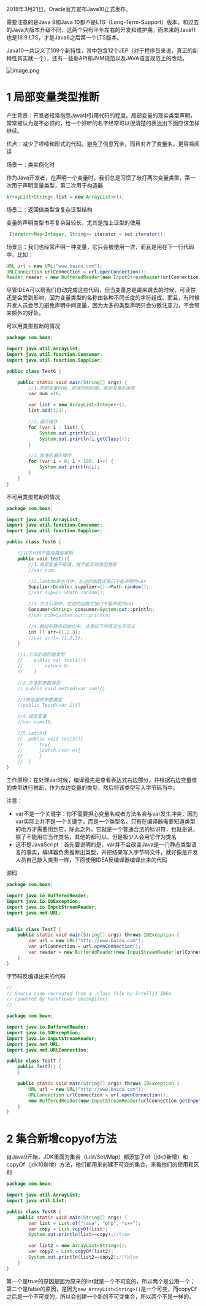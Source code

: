 2018年3月21日，Oracle官方宣布Java10正式发布。

需要注意的是Java 9和Java 10都不是LTS（Long-Term-Support）版本。和过去的Java大版本升级不同，这两个只有半年左右的开发和维护期。而未来的Java11也是18.9 LTS，才是Java8之后第一个LTS版本。

Java10一共定义了109个新特性，其中包含12个JEP（对于程序员来说，真正的新特性其实就一个），还有一些新API和JVM规范以及JAVA语言规范上的改动。	 		

 ![image.png](images/6.png)

# 1 局部变量类型推断
产生背景：开发者经常抱怨Java中引用代码的程度。局部变量的现实类型声明，常常被认为是不必须的，给一个好听的名字经常可以很清楚的表达出下面应该怎样继续。

优点：减少了啰嗦和形式的代码，避免了信息冗余，而且对齐了变量名，更容易阅读

场景一：类实例化时

作为Java开发者，在声明一个变量时，我们总是习惯了敲打两次变量类型，第一次用于声明变量类型，第二次用于构造器
```java
ArrayList<String> list = new ArrayList<>();
```
场景二：返回值类型含复杂泛型结构

变量的声明类型书写复杂且较长，尤其是加上泛型的使用
```java
 Iterator<Map<Integer, String>> iterator = set.iterator();
```
场景三：我们也经常声明一种变量，它只会被使用一次，而且是用在下一行代码中，比如：
```java
URL url = new URL("www.baidu.com");
URLConnection urlConnection = url.openConnection();
Reader reader = new BufferedReader(new InputStreamReader(urlConnection.getInputStream()));
```
尽管IDEA可以帮我们自动完成这些代码，但当变量总是跳来跳去的时候，可读性还是会受到影响，因为变量类型的名称由各种不同长度的字符组成。而且，有时候开发人员会尽力避免声明中间变量，因为太多的类型声明只会分散注意力，不会带来额外的好处。

可以用类型推断的情况
```java
package com.bean;

import java.util.ArrayList;
import java.util.function.Consumer;
import java.util.function.Supplier;

public class Test6 {

    public static void main(String[] args) {
        //1.声明变量时候，根据所附的值，推断变量的类型
        var num =10;

        var list = new ArrayList<Integer>();
        list.add(123);

        //2.遍历操作
        for (var i : list) {
            System.out.println(i);
            System.out.println(i.getClass());
        }

        //3.普通的遍历操作
        for (var i = 0; i < 100; i++) {
            System.out.println(i);
        }
    }
}

```
不可用类型推断的情况
```java
package com.bean;

import java.util.ArrayList;
import java.util.function.Consumer;
import java.util.function.Supplier;

public class Test6 {

    //以下代码不能用类型推断
    public void test(){
        //1.局部变量不赋值，就不能实现类型推断
        //var num;

        //2.lambda表达式中，左边的函数式接口不能声明为var
        Supplier<Double> supplier=()->Math.random();
        //var sup=()->Math.random();

        //3.方法引用中，左边的函数式接口不能声明为var
        Consumer<String> consumer=System.out::println;
        //var con=System.out::println;

        //4.数组的静态初始化中，注意如下的情况也不可以
        int [] arr={1,2,3};
        //var arr1= {1,2,3};
    }

    //1.方法的返回值类型
	//    public var test1(){
	//        return 0;
	//    }

    //2.方法的参数类型
   	// public void method(var num){}

    //3构造器的参数类型
    //public Test6(var i){}

    //4.成员变量
    //var num=10;

    //5.catch块
    //	public void test3(){
	//   	try{
	//   	}catch (var e){
	//   	}
    //	}
}

```
工作原理：在处理var时候，编译器先是查看表达式右边部分，并根据右边变量值的类型进行推断，作为左边变量的类型，然后将该类型写入字节码当中。

注意：

- var不是一个关键字：你不需要担心变量名或者方法名会与var发生冲突，因为var实际上并不是一个关键字，而是一个类型名，只有在编译器需要知道类型的地方才需要用到它，除此之外，它就是一个普通合法的标识符，也就是说，除了不能用它当作类名，其他的都可以，但是极少人会用它作为类名
- 这不是JavaScript：首先要说明的是，var并不会改变Java是一门静态类型语言的事实，编译器负责推断出类型，并把结果写入字节码文件，就好像是开发人员自己敲入类型一样，下面使用IDEA反编译器编译出来的代码

源码
```java
package com.bean;

import java.io.BufferedReader;
import java.io.IOException;
import java.io.InputStreamReader;
import java.net.URL;


public class Test7 {
    public static void main(String[] args) throws IOException {
        var url = new URL("http://www.baidu.com");
        var urlConnection = url.openConnection();
        var reader = new BufferedReader(new InputStreamReader(urlConnection.getInputStream()));
    }
}

```
字节码反编译出来的代码
```java
//
// Source code recreated from a .class file by IntelliJ IDEA
// (powered by FernFlower decompiler)
//

package com.bean;

import java.io.BufferedReader;
import java.io.IOException;
import java.io.InputStreamReader;
import java.net.URL;
import java.net.URLConnection;

public class Test7 {
    public Test7() {
    }

    public static void main(String[] args) throws IOException {
        URL url = new URL("http://www.baidu.com");
        URLConnection urlConnection = url.openConnection();
        new BufferedReader(new InputStreamReader(urlConnection.getInputStream()));
    }
}

```

# 2 集合新增copyof方法
自Java9开始，JDK里面为集合（List/Set/Map）都添加了of（jdk9新增）和copyOf（jdk10新增）方法，他们都用来创建不可变的集合，来看他们的使用和区别
```java
package com.bean;

import java.util.ArrayList;
import java.util.List;

public class Test8 {
    public static void main(String[] args) {
        var list = List.of("java", "php", "c++");
        var copy = List.copyOf(list);
        System.out.println(list==copy);//true

        var list2 = new ArrayList<String>();
        var copy2 = List.copyOf(list2);
        System.out.println(list2==copy2);//false
    }
}
```
第一个是true的原因是因为原来的list就是一个不可变的，所以两个是公用一个；第二个是false的原因，是因为`new ArrayList<String>()`是一个可变，而copyOf之后是一个不可变的，所以会创建一个新的不可变集合，所以两个不是一样的。
